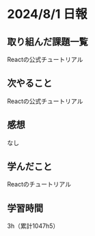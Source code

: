# 2024/8/1 日報
## 取り組んだ課題一覧
Reactの公式チュートリアル

## 次やること
Reactの公式チュートリアル


## 感想
なし


## 学んだこと
Reactのチュートリアル


## 学習時間
3h（累計1047h5）
